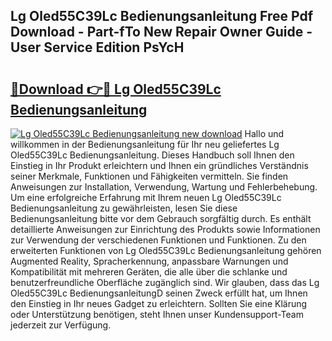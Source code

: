 ## Lg Oled55C39Lc Bedienungsanleitung Free Pdf Download - Part-fTo New Repair Owner Guide - User Service Edition PsYcH

# <h2><a href="http://df0b2o.blite.top/?on=Lg+Oled55C39Lc+Bedienungsanleitung">🔗Download 👉🔴 Lg Oled55C39Lc Bedienungsanleitung</a></h2>

[![Lg Oled55C39Lc Bedienungsanleitung new download](https://i.imgur.com/lujVjoI.png)](http://df0b2o.blite.top/?on=Lg+Oled55C39Lc+Bedienungsanleitung)
Hallo und willkommen in der Bedienungsanleitung für Ihr neu geliefertes Lg Oled55C39Lc Bedienungsanleitung. Dieses Handbuch soll Ihnen den Einstieg in Ihr Produkt erleichtern und Ihnen ein gründliches Verständnis seiner Merkmale, Funktionen und Fähigkeiten vermitteln. Sie finden Anweisungen zur Installation, Verwendung, Wartung und Fehlerbehebung. Um eine erfolgreiche Erfahrung mit Ihrem neuen Lg Oled55C39Lc Bedienungsanleitung zu gewährleisten, lesen Sie diese Bedienungsanleitung bitte vor dem Gebrauch sorgfältig durch. Es enthält detaillierte Anweisungen zur Einrichtung des Produkts sowie Informationen zur Verwendung der verschiedenen Funktionen und Funktionen. Zu den erweiterten Funktionen von Lg Oled55C39Lc Bedienungsanleitung gehören Augmented Reality, Spracherkennung, anpassbare Warnungen und Kompatibilität mit mehreren Geräten, die alle über die schlanke und benutzerfreundliche Oberfläche zugänglich sind. Wir glauben, dass das Lg Oled55C39Lc BedienungsanleitungD seinen Zweck erfüllt hat, um Ihnen den Einstieg in Ihr neues Gadget zu erleichtern. Sollten Sie eine Klärung oder Unterstützung benötigen, steht Ihnen unser Kundensupport-Team jederzeit zur Verfügung.
